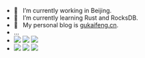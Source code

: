 <!-- ### Hi there 👋 -->

<!--
**gukaifeng/gukaifeng** is a ✨ _special_ ✨ repository because its `README.md` (this file) appears on your GitHub profile.

Here are some ideas to get you started:

- 🔭 I’m currently working on ...
- 🌱 I’m currently learning ...
- 👯 I’m looking to collaborate on ...
- 🤔 I’m looking for help with ...
- 💬 Ask me about ...
- 📫 How to reach me: ...
- 😄 Pronouns: ...
- ⚡ Fun fact: ...
-->

- 🔭 &nbsp;&nbsp;I’m currently working in Beijing.  
- 🌱 &nbsp;&nbsp;I’m currently learning Rust and RocksDB.  
- 🤔 &nbsp;&nbsp;My personal blog is [gukaifeng.cn](https://gukaifeng.cn/). 
- ... 
- ![](https://img.shields.io/badge/gender-%E2%99%82-%2300CCFF) ![](https://img.shields.io/badge/age-24-green) ![](https://img.shields.io/badge/sign-%E2%99%8F-blueviolet)
- ![](https://img.shields.io/badge/ide-jetbrains-orange) ![](https://img.shields.io/badge/editor-vscode-blue) ![](https://img.shields.io/badge/editor-typora-white)
